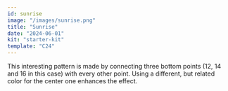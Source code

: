 ```yaml
---
id: sunrise
image: "/images/sunrise.png"
title: "Sunrise"
date: "2024-06-01"
kit: "starter-kit"
template: "C24"
---
```


This interesting pattern is made by connecting three bottom points (12, 14 and 16 in this case) with every other point. Using a different, but related color for the center one enhances the effect.

